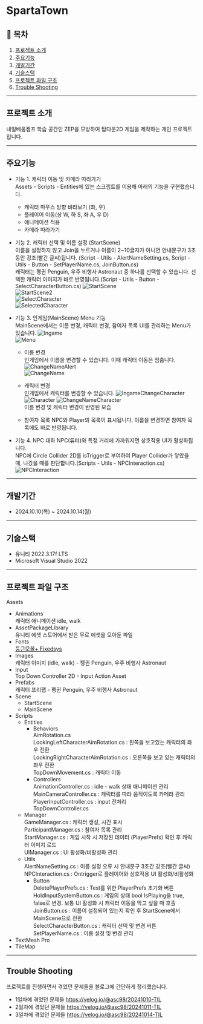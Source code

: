 # SpartaTown

## 📖 목차   
1. [프로젝트 소개](#프로젝트-소개)
2. [주요기능](#주요기능)
3. [개발기간](#개발기간)
4. [기술스택](#기술스택)
5. [프로젝트 파일 구조](#프로젝트-파일-구조)
6. [Trouble Shooting](#trouble-shooting)

---

## 프로젝트 소개   
내일배움캠프 학습 공간인 ZEP을 모방하여 탑다운2D 게임을 제작하는 개인 프로젝트입니다.   

---

## 주요기능   
- 기능 1. 캐릭터 이동 및 카메라 따라가기   
Assets - Scripts - Entities에 있는 스크립트를 이용해 아래의 기능을 구현했습니다.
	- 캐릭터 마우스 방향 바라보기 (좌, 우)
	- 플레이어 이동(상 W, 하 S, 좌 A, 우 D)
	- 애니메이션 적용
	- 카메라 따라가기

- 기능 2. 캐릭터 선택 및 이름 설정 (StartScene)   
이름을 설정하지 않고 Join을 누르거나 이름이 2~10글자가 아니면 안내문구가 3초 동안 강조(빨간 글씨)됩니다. (Script - Utils - AlertNameSetting.cs, Script - Utils - Button - SetPlayerName.cs, JoinButton.cs)   
캐릭터는 펭귄 Penguin, 우주 비행사 Astronaut 중 하나를 선택할 수 있습니다. 선택한 캐릭터 이미지가 바로 반영됩니다.(Script - Utils - Button - SelectCharacterButton.cs)
![StartScene](https://github.com/user-attachments/assets/e85b42ef-a4b1-4e67-a06c-817c1f2b1b24)   
![StartScene2](https://github.com/user-attachments/assets/852f20fc-5586-4b8e-a3b2-fb95d4452802)   
![SelectCharacter](https://github.com/user-attachments/assets/f75583e1-b515-4295-8ddc-5aa9bfefcad5)   
![SelectedCharacter](https://github.com/user-attachments/assets/c05a3445-f59e-4eb6-82cf-0ea0f29674ea)   

- 기능 3. 인게임(MainScene) Menu 기능   
MainScene에서는 이름 변경, 캐릭터 변경, 참여자 목록 UI를 관리하는 Menu가 있습니다.
![Ingame](https://github.com/user-attachments/assets/1bae9197-0ef9-4b88-bcb5-e019361989ef)   
![Menu](https://github.com/user-attachments/assets/7bb8c92c-1006-4c91-a1fb-9df2010ae2d4)   
	- 이름 변경   
인게임에서 이름을 변경할 수 있습니다. 이때 캐릭터 이동은 멈춥니다.
![ChangeNameAlert](https://github.com/user-attachments/assets/73f2c932-e66c-4daa-a043-2bbf2f9fce81)   
![ChangeName](https://github.com/user-attachments/assets/a0b1eba5-ea8d-466f-84d4-bf426fc2f8b4)   

	- 캐릭터 변경   
인게임에서 캐릭터를 변경할 수 있습니다.
![IngameChangeCharacter](https://github.com/user-attachments/assets/56dfc869-c9ed-491a-85b6-5f22f1bc60e8)   
![Character](https://github.com/user-attachments/assets/48bc53e1-0225-4824-9fe9-27ffd1cab564)
![ChangeNameCharacter](https://github.com/user-attachments/assets/f67f2c6a-e6b7-4116-89cb-544d2fb2c579)   
이름 변경 및 캐릭터 변경이 반영된 모습   
   - 참여자 목록
NPC와 Player의 목록이 표시됩니다. 이름을 변경하면 참여자 목록에도 바로 반영됩니다.   

- 기능 4. NPC 대화
NPC(튜터)와 특정 거리에 가까워지면 상호작용 UI가 활성화됩니다.   
NPC에 Circle Collider 2D를 isTrigger로 부여하여 Player Collider가 닿았을 때, 나갔을 때를 판단합니다.(Scripts - Utils - NPCInteraction.cs)   
![NPCInteraction](https://github.com/user-attachments/assets/56d40ae3-c51e-4781-848e-8455256c103c)

---

## 개발기간   
- 2024.10.10(목) ~ 2024.10.14(월)

---

## 기술스택   
- 유니티 2022.3.17f LTS
- Microsoft Visual Studio 2022

---

## 프로젝트 파일 구조   
Assets   
- Animations   
	캐릭터 애니메이션 idle, walk   
- AssetPackageLibrary   
	유니티 에셋 스토어에서 받은 무료 에셋을 모아둔 파일   
- Fonts   
	[둥근모꼴+ Fixedsys](#https://cactus.tistory.com/193)   
- Images   
	캐릭터 이미지 (idle, walk) - 펭귄 Penguin, 우주 비행사 Astronaut   
- Input   
	Top Down Controller 2D - Input Action Asset   
- Prefabs   
	캐릭터 프리팹 - 펭귄 Penguin, 우주 비행사 Astronaut   
- Scene   
	- StartScene   
	- MainScene   
- Scripts   
	- Entities   
		- Behaviors   
		AimRotation.cs   
		LookingLeftCharacterAimRotation.cs : 왼쪽을 보고있는 캐릭터의 좌우 전환   
		LookingRightCharacterAimRotation.cs : 오른쪽을 보고 있는 캐릭터의 좌우 전환   
		TopDownMovement.cs : 캐릭터 이동   
		- Controllers   
		AnimationController.cs : idle - walk 상태 애니메이션 관리   
		MainCameraController.cs : 캐릭터를 따라 움직이도록 카메라 관리   
		PlayerInputController.cs : input 전처리   
		TopDownController.cs   
	- Manager   
		GameManager.cs : 캐릭터 생성, 시간 표시   
		ParticipantManager.cs : 참여자 목록 관리   
		StartManager.cs : 게임 시작 시 저장된 데이터 (PlayerPrefs) 확인 후 캐릭터 이미지 로드   
		UIManager.cs : UI 활성화/비활성화 관리   
	- Utils   
		AlertNameSetting.cs : 이름 설정 오류 시 안내문구 3초간 강조(빨간 글씨)   
		NPCInteraction.cs : Ontrigger로 플레이어와 상호작용 UI 활성화/비활성화   
		- Button   
		DeletePlayerPrefs.cs : Test를 위한 PlayerPrefs 초기화 버튼   
		HoldInputSystemButton.cs : 게임의 상태 bool IsPlaying을 true, false로 변경. 보통 UI 활성화 시 캐릭터 이동을 막고 싶을 때 호출   
		JoinButton.cs : 이름이 설정되어 있는지 확인 후 StartScene에서 MainScene으로 전환   
		SelectCharacterButton.cs : 캐릭터 선택 및 변경 버튼   
		SetPlayerName.cs	: 이름 설정 및 변경 관리   
- TextMesh Pro   
- TileMap   

---

## Trouble Shooting   
프로젝트를 진행하면서 겪었던 문제들을 블로그에 간단하게 정리했습니다.   
- 1일차에 겪었던 문제들 https://velog.io/@asc98/20241010-TIL
- 2일차에 겪었던 문제들 https://velog.io/@asc98/20241011-TIL
- 3일차에 겪었던 문제들 https://velog.io/@asc98/20241014-TIL
